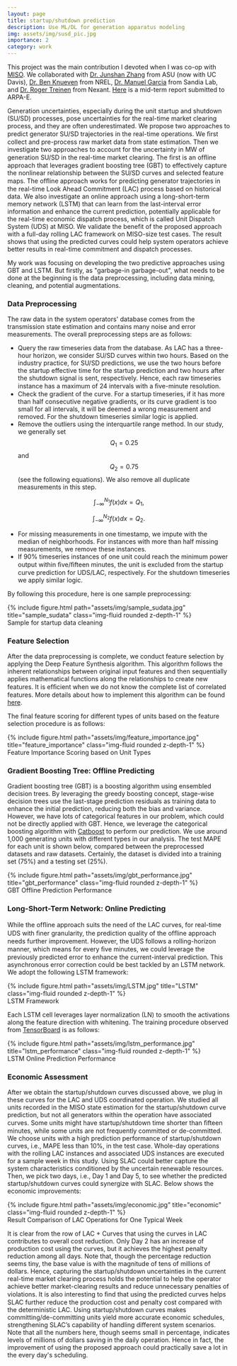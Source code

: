```yaml
---
layout: page
title: startup/shutdown prediction
description: Use ML/DL for generation apparatus modeling
img: assets/img/susd_pic.jpg
importance: 2
category: work
---
```


This project was the main contribution I devoted when I was co-op with [MISO](https://www.misoenergy.org/). We collaborated with [Dr. Junshan Zhang](https://faculty.engineering.ucdavis.edu/jzhang/) from ASU (now with UC Davis), [Dr. Ben Knueven](https://www.nrel.gov/research/staff/bernard-knueven.html) from NREL, [Dr. Manuel Garcia](https://energy.sandia.gov/programs/electric-grid/advanced-grid-modeling/key-personnel/manuel-garcia-ph-d/) from Sandia Lab, and [Dr. Roger Treinen](https://www.resource-innovations.com/about/leadership/roger-treinen) from Nexant. [Here](https://www.osti.gov/servlets/purl/1861473) is a mid-term report submitted to ARPA-E.

Generation uncertainties, especially during the unit startup and shutdown (SU/SD) processes, pose uncertainties for the real-time market clearing process, and they are often underestimated. We propose two approaches to predict generator SU/SD trajectories in the real-time operations. We ﬁrst collect and pre-process raw market data from state estimation. Then we investigate two approaches to account for the uncertainty in MW of generation SU/SD in the real-time market clearing. The ﬁrst is an ofﬂine approach that leverages gradient boosting tree (GBT) to effectively capture the nonlinear relationship between the SU/SD curves and selected feature maps. The ofﬂine approach works for predicting generator trajectories in the real-time Look Ahead Commitment (LAC) process based on historical data. We also investigate an online approach using a long-short-term memory network (LSTM) that can learn from the last-interval error information and enhance the current prediction, potentially applicable for the real-time economic dispatch process, which is called Unit Dispatch System (UDS) at MISO. We validate the benefit of the proposed approach with a full-day rolling LAC framework on MISO-size test cases. The result shows that using the predicted curves could help system operators achieve better results in real-time commitment and dispatch processes.

My work was focusing on developing the two predictive approaches using GBT and LSTM. But firstly, as "garbage-in garbage-out", what needs to be done at the beginning is the data preprocessing, including data mining, cleaning, and potential augmentations.

### Data Preprocessing

The raw data in the system operators' database comes from the transmission state estimation and contains many noise and error measurements. The overall preprocessing steps are as follows:

* Query the raw timeseries data from the database. As LAC has a three-hour horizon, we consider SU/SD curves within two hours. Based on the industry practice, for SU/SD predictions, we use the two hours before the startup effective time for the startup prediction and two hours after the shutdown signal is sent, respectively. Hence, each raw timeseries instance has a maximum of 24 intervals with a ﬁve-minute resolution.
* Check the gradient of the curve. For a startup timeseries, if it has more than half consecutive negative gradients, or its curve gradient is too small for all intervals, it will be deemed a wrong measurement and removed. For the shutdown timeseries similar logic is applied.
* Remove the outliers using the interquartile range method. In our study, we generally set $$Q_1=0.25$$ and $$Q_2=0.75$$ (see the following equations). We also remove all duplicate measurements in this step.

$$
\int_{-\infty}^{N_1} f(x)dx=Q_1,
$$

$$
\int_{-\infty}^{N_2} f(x)dx=Q_2.
$$

* For missing measurements in one timestamp, we impute with the median of neighborhoods. For instances with more than half missing measurements, we remove these instances.
* If 90% timeseries instances of one unit could reach the minimum power output within ﬁve/ﬁfteen minutes, the unit is excluded from the startup curve prediction for UDS/LAC, respectively. For the shutdown timeseries we apply similar logic.

By following this procedure, here is one sample preprocessing:
<div class="row justify-content-sm-center">
    <div class="col-sm mt-3 mt-md-0">
        {% include figure.html path="assets/img/sample_sudata.jpg" title="sample_sudata" class="img-fluid rounded z-depth-1" %}
    </div>
</div>
<div class="caption">
    Sample for startup data cleaning
</div>

### Feature Selection

After the data preprocessing is complete, we conduct feature selection by applying the Deep Feature Synthesis algorithm. This algorithm follows the inherent relationships between original input features and then sequentially applies mathematical functions along the relationships to create new features. It is efﬁcient when we do not know the complete list of correlated features. More details about how to implement this algorithm can be found [here](https://ieeexplore.ieee.org/document/7344858).

The final feature scoring for different types of units based on the feature selection procedure is as follows:
<div class="row justify-content-sm-center">
    <div class="col-sm mt-3 mt-md-0">
        {% include figure.html path="assets/img/feature_importance.jpg" title="feature_importance" class="img-fluid rounded z-depth-1" %}
    </div>
</div>
<div class="caption">
    Feature Importance Scoring based on Unit Types
</div>

### Gradient Boosting Tree: Offline Predicting

Gradient boosting tree (GBT) is a boosting algorithm using ensembled decision trees. By leveraging the greedy boosting concept, stage-wise decision trees use the last-stage prediction residuals as training data to enhance the initial prediction, reducing both the bias and variance. However, we have lots of categorical features in our problem, which could not be directly applied with GBT. Hence, we leverage the categorical boosting algorithm with [Catboost](https://catboost.ai/) to perform our prediction. We use around 1,000 generating units with different types in our analysis.
The test MAPE for each unit is shown below, compared between the preprocessed datasets and raw datasets. Certainly, the dataset is divided into a training set (75%) and a testing set (25%).
<div class="row justify-content-sm-center">
    <div class="col-sm mt-3 mt-md-0">
        {% include figure.html path="assets/img/gbt_performance.jpg" title="gbt_performance" class="img-fluid rounded z-depth-1" %}
    </div>
</div>
<div class="caption">
    GBT Offline Prediction Performance
</div>

### Long-Short-Term Network: Online Predicting

While the ofﬂine approach suits the need of the LAC curves, for real-time UDS with ﬁner granularity, the prediction quality of the ofﬂine approach needs further improvement. However, the UDS follows a rolling-horizon manner, which means for every ﬁve minutes, we could leverage the previously predicted error to enhance the current-interval prediction. This asynchronous error correction could be best tackled by an LSTM network. We adopt the following LSTM framework:
<div class="row justify-content-sm-center">
    <div class="col-sm mt-3 mt-md-0">
        {% include figure.html path="assets/img/LSTM.jpg" title="LSTM" class="img-fluid rounded z-depth-1" %}
    </div>
</div>
<div class="caption">
    LSTM Framework
</div>

Each LSTM cell leverages layer normalization (LN) to smooth the activations along the feature direction with whitening. The training procedure observed from [TensorBoard](https://www.tensorflow.org/tensorboard) is as follows:
<div class="row justify-content-sm-center">
    <div class="col-sm mt-3 mt-md-0">
        {% include figure.html path="assets/img/lstm_performance.jpg" title="lstm_performance" class="img-fluid rounded z-depth-1" %}
    </div>
</div>
<div class="caption">
    LSTM Online Prediction Performance
</div>

### Economic Assessment

After we obtain the startup/shutdown curves discussed above, we plug in these curves for the LAC and UDS coordinated operation. We studied all units recorded in the MISO state estimation for the startup/shutdown curve prediction, but not all generators within the operation have associated curves. Some units might have startup/shutdown time shorter than ﬁfteen minutes, while some units are not frequently committed or de-committed. We choose units with a high prediction performance of startup/shutdown curves, i.e., MAPE less than 10%, in the test case. Whole-day operations with the rolling LAC instances and associated UDS instances are executed for a sample week in this study. Using SLAC could better capture the system characteristics conditioned by the uncertain renewable resources. Then, we pick two days, i.e., Day 1 and Day 5, to see whether the predicted startup/shutdown curves could synergize with SLAC. Below shows the economic improvements:
<div class="row justify-content-sm-center">
    <div class="col-sm mt-3 mt-md-0">
        {% include figure.html path="assets/img/economic.jpg" title="economic" class="img-fluid rounded z-depth-1" %}
    </div>
</div>
<div class="caption">
    Result Comparison of LAC Operations for One Typical Week
</div>

It is clear from the row of LAC + Curves that using the curves in LAC contributes to overall cost reduction. Only Day 2 has an increase of production cost using the curves, but it achieves the highest penalty reduction among all days. Note that, though the percentage reduction seems tiny, the base value is with the magnitude of tens of millions of dollars. Hence, capturing the startup/shutdown uncertainties in the current real-time market clearing process holds the potential to help the operator achieve better market-clearing results and reduce unnecessary penalties of violations.
It is also interesting to ﬁnd that using the predicted curves helps SLAC further reduce the production cost and penalty cost compared with the deterministic LAC. Using startup/shutdown curves makes committing/de-committing units yield more accurate economic schedules, strengthening SLAC’s capability of handling different system scenarios.
Note that all the numbers here, though seems small in percentage, indicates levels of millions of dollars saving in the daily operation. Hence in fact, the improvement of using the proposed approach could practically save a lot in the every day's scheduling.
